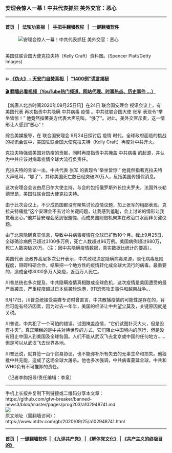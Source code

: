 ### 安理会惊人一幕！中共代表抓狂 美外交官：恶心
------------------------

#### [首页](https://github.com/gfw-breaker/banned-news3/blob/master/README.md) &nbsp;&nbsp;|&nbsp;&nbsp; [法轮功真相](https://github.com/begood0513/basic/blob/master/README.md)  &nbsp;&nbsp;|&nbsp;&nbsp; [手把手翻墙教程](https://github.com/gfw-breaker/guides/wiki)  &nbsp;&nbsp;|&nbsp;&nbsp; [一键翻墙软件](https://github.com/gfw-breaker/nogfw/blob/master/README.md)  



<div><div class="featured_image">
 <figure>
  <img alt="安理会惊人一幕！中共代表抓狂 美外交官：恶心" src="https://i.ntdtv.com/assets/uploads/2020/09/GettyImages-1174213060-800x450.jpg"/>
 </figure><br/>
 <span class="caption">
  美国驻联合国大使克拉夫特（Kelly Craft）资料图。(Spencer Platt/Getty Images)
 </span>
</div>
</div><hr/>

#### 💥 [《伪火》 - 天安门自焚真相 ](http://158.247.195.190:10000/videos/blog/weihuo.html)&nbsp; |&nbsp; [“1400例”谎言揭秘  ](http://158.247.195.190:10000/videos/blog/jiexi1400.html)

#### [ 🎬  翻墙必看视频（YouTube热门频道、网站代理、时事热点、历史事件 ...）](https://github.com/gfw-breaker/links/blob/master/banned.md)

<div><div class="post_content" itemprop="articleBody">
 <p>
  【新唐人北京时间2020年09月25日讯】在24日
  <ok href="https://www.ntdtv.com/gb/联合国安理会.htm">
   联合国安理会
  </ok>
  视讯会议上，有
  <ok href="https://www.ntdtv.com/gb/美国代表.htm">
   美国代表
  </ok>
  再次指责中共隐瞒
  <ok href="https://www.ntdtv.com/gb/中共病毒.htm">
   中共病毒
  </ok>
  <ok href="https://www.ntdtv.com/gb/疫情.htm">
   疫情
  </ok>
  。中共驻联合国大使
  <ok href="https://www.ntdtv.com/gb/张军.htm">
   张军
  </ok>
  表现令“举坐皆惊！” 他竟然指著美方代表大声吼叫，“够了”。对此，美外交官斥责，这一情形让人感到“恶心”！
 </p>
 <p>
  综合美媒报导，在
  <ok href="https://www.ntdtv.com/gb/联合国安理会.htm">
   联合国安理会
  </ok>
  9月24日探讨后
  <ok href="https://www.ntdtv.com/gb/疫情.htm">
   疫情
  </ok>
  时代，全球政府面临的挑战的视讯会议中，美国驻联合国大使克拉夫特（Kelly Craft）再度对中共开火。
 </p>
 <p>
  克拉夫特强调美国对防疫的贡献，同时再度指责中共掩盖
  <ok href="https://www.ntdtv.com/gb/中共病毒.htm">
   中共病毒
  </ok>
  的起源，并认为中共应该对病毒疫情全球大流行负责任。
 </p>
 <p>
  克拉夫特的言论一出，中共代表
  <ok href="https://www.ntdtv.com/gb/张军.htm">
   张军
  </ok>
  的表现令“举坐皆惊!” 他竟然指著克拉夫特大声吼叫，“够了”，并称美国死亡数已经突破20万人，反指美国传播假消息。
 </p>
 <p>
  这次安理会会议由尼日尔大使主持，与会的包括俄罗斯外长拉夫罗夫，法国外长勒德里昂，美国驻联合国大使克拉夫特。
 </p>
 <p>
  由于此次会议上，不少成员国都没有聚焦讨论疫情议题，加上张军的粗鄙表现，克拉夫特痛批“这个安理会不去讨论关键问题，让我感到羞耻，会上讨论的情形让我觉著恶心。”他并替安理会感到很羞愧，而成员国则借机聚焦在政治口水而非关键议题。
 </p>
 <p>
  由于北京隐瞒真实信息，导致中共病毒疫情在全球已扩散10个月。截止9月25日，全球确诊病例已超过3100多万例，死亡人数超过96万例。美国病例超过680万，死亡人数突破20万。（注：因中共隐瞒疫情数据，真实数据比统计的要高）。
 </p>
 <p>
  <ok href="https://www.ntdtv.com/gb/美国代表.htm">
   美国代表
  </ok>
  及政界高层多次公开表示，中共政权决定隐瞒病毒来源，淡化病毒危险程度，阻碍科研合作，结果把一个地方性的疫情转化成全球大流行的病毒。最重要的，造成全球3000多万人染疫，近百万人死亡。
 </p>
 <p>
  川普总统也多次提及，中共隐瞒疫情真相酿成全球危机，这次疫情是美国遭受的最严重袭击，严重程度超过日本偷袭珍珠港，911恐怖攻击事件和越南战争。、
 </p>
 <p>
  6月17日，川普总统接受美媒专访时曾直言，中共散播疫情的可能性是存在的，背后可能有经济因素，因为过去一年半，美国的经济让中共望尘莫及，关键原因就是关税。
 </p>
 <p>
  川普说，中共犯了一个可怕的错误，试图掩盖疫情，“它们试图扑灭大火，但是没有扑灭”。真正糟糕的是中共对待世界的方式，它们阻止中国境内的旅行，但是没有阻止中国人到美国及全球各国。人们不能从武汉飞去北京或中国的任何地方……但是可以从武汉飞去世界各地。
 </p>
 <p>
  川普还说，就算签一百个贸易协议，也不能弥补所有失去的无辜生命和损失。他狠批中共无能，造成了这场全球大屠杀。他也多次强调，中共病毒蔓延全球，中共和WHO负有不可推卸的责任。
 </p>
 <p>
  （记者李韵报导/责任编辑：李泉）
 </p>
 <div class="single_ad">
 </div>
</div>
</div>
<hr/>
手机上长按并复制下列链接或二维码分享本文章：<br/>
https://github.com/gfw-breaker/banned-news3/blob/master/pages/prog203/a102948741.md <br/>
<a href='https://github.com/gfw-breaker/banned-news3/blob/master/pages/prog203/a102948741.md'><img src='https://github.com/gfw-breaker/banned-news3/blob/master/pages/prog203/a102948741.md.png'/></a> <br/>
原文地址（需翻墙访问）：https://www.ntdtv.com/gb/2020/09/25/a102948741.html


------------------------
#### [首页](https://github.com/gfw-breaker/banned-news3/blob/master/README.md) &nbsp;|&nbsp; [一键翻墙软件](https://github.com/gfw-breaker/nogfw/blob/master/README.md) &nbsp;| [《九评共产党》](https://github.com/gfw-breaker/9ping.md/blob/master/README.md#九评之一评共产党是什么) | [《解体党文化》](https://github.com/gfw-breaker/jtdwh.md/blob/master/README.md) | [《共产主义的终极目的》](https://github.com/gfw-breaker/gczydzjmd.md/blob/master/README.md)


<img src='http://gfw-breaker.win/banned-news3/pages/prog203/a102948741.md' width='0px' height='0px'/>